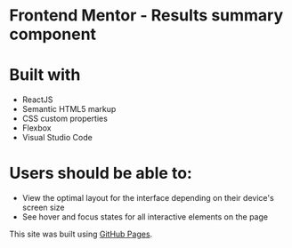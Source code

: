# Frontend Mentor - Results summary component


# Built with
- ReactJS
- Semantic HTML5 markup
- CSS custom properties
- Flexbox
- Visual Studio Code

# Users should be able to:
- View the optimal layout for the interface depending on their device's screen size
- See hover and focus states for all interactive elements on the page

This site was built using [GitHub Pages](https://avenjd.github.io//).
